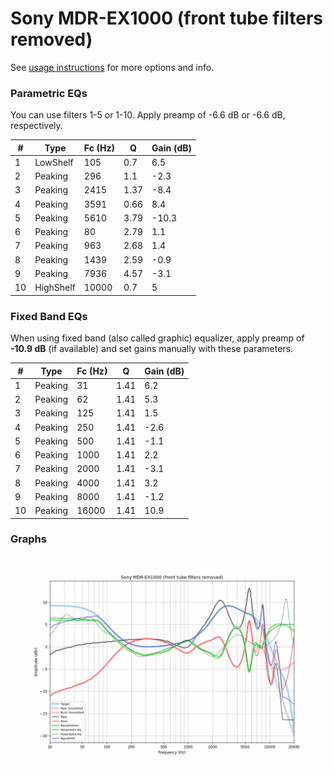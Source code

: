 # Sony MDR-EX1000 (front tube filters removed)
See [usage instructions](https://github.com/jaakkopasanen/AutoEq#usage) for more options and info.

### Parametric EQs
You can use filters 1-5 or 1-10. Apply preamp of -6.6 dB or -6.6 dB, respectively.

|   # | Type      |   Fc (Hz) |    Q |   Gain (dB) |
|-----|-----------|-----------|------|-------------|
|   1 | LowShelf  |       105 | 0.7  |         6.5 |
|   2 | Peaking   |       296 | 1.1  |        -2.3 |
|   3 | Peaking   |      2415 | 1.37 |        -8.4 |
|   4 | Peaking   |      3591 | 0.66 |         8.4 |
|   5 | Peaking   |      5610 | 3.79 |       -10.3 |
|   6 | Peaking   |        80 | 2.79 |         1.1 |
|   7 | Peaking   |       963 | 2.68 |         1.4 |
|   8 | Peaking   |      1439 | 2.59 |        -0.9 |
|   9 | Peaking   |      7936 | 4.57 |        -3.1 |
|  10 | HighShelf |     10000 | 0.7  |         5   |

### Fixed Band EQs
When using fixed band (also called graphic) equalizer, apply preamp of **-10.9 dB** (if available) and set gains manually with these parameters.

|   # | Type    |   Fc (Hz) |    Q |   Gain (dB) |
|-----|---------|-----------|------|-------------|
|   1 | Peaking |        31 | 1.41 |         6.2 |
|   2 | Peaking |        62 | 1.41 |         5.3 |
|   3 | Peaking |       125 | 1.41 |         1.5 |
|   4 | Peaking |       250 | 1.41 |        -2.6 |
|   5 | Peaking |       500 | 1.41 |        -1.1 |
|   6 | Peaking |      1000 | 1.41 |         2.2 |
|   7 | Peaking |      2000 | 1.41 |        -3.1 |
|   8 | Peaking |      4000 | 1.41 |         3.2 |
|   9 | Peaking |      8000 | 1.41 |        -1.2 |
|  10 | Peaking |     16000 | 1.41 |        10.9 |

### Graphs
![](./Sony%20MDR-EX1000%20(front%20tube%20filters%20removed).png)
